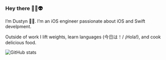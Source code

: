 ### Hey there ✌🏻👽

I’m Dustyn 👋🏻. I’m an iOS engineer passionate about iOS and Swift develpment.

Outside of work I lift weights, learn languages (今日は！/ ¡Hola!), and cook delicious food.

![GitHub stats](https://github-readme-stats.vercel.app/api?username=dustynaugust&show_icons=true&count_private=true&include_all_commits=true&border_radius=13&hide_border=true&title_color=fff&text_color=fff&icon_color=fff&bg_color=90,fbb040,fc7333,f05138,f05138,f05138,f05138,f05138,f05138,f05138,f05138,f05138)
